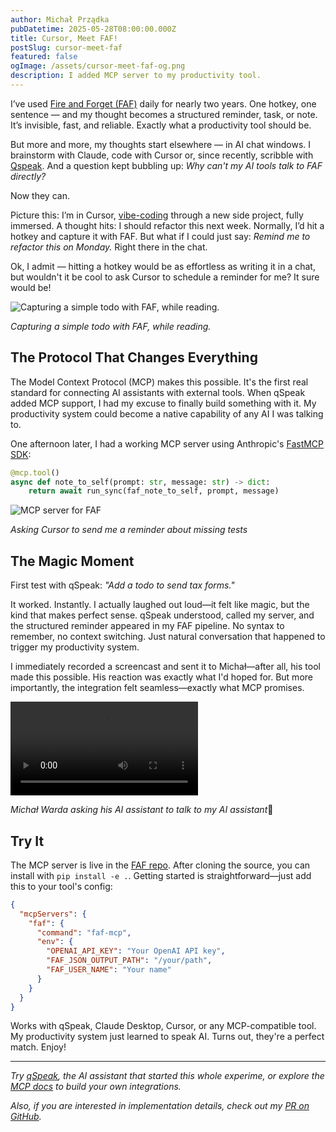 ```yaml
---
author: Michał Prządka
pubDatetime: 2025-05-28T08:00:00.000Z
title: Cursor, Meet FAF!
postSlug: cursor-meet-faf
featured: false
ogImage: /assets/cursor-meet-faf-og.png
description: I added MCP server to my productivity tool.
---
```


I’ve used [Fire and Forget (FAF)](https://blog.toasterthoughts.eu/posts/faf) daily for nearly two years. One hotkey, one sentence — and my thought becomes a structured reminder, task, or note. It’s invisible, fast, and reliable. Exactly what a productivity tool should be.

But more and more, my thoughts start elsewhere — in AI chat windows. I brainstorm with Claude, code with Cursor or, since recently, scribble with [Qspeak](http://qspeak.app). And a question kept bubbling up: _Why can't my AI tools talk to FAF directly?_

Now they can.

Picture this: I’m in Cursor, [vibe-coding](https://blog.michalprzadka.com/posts/vibe-manifesto/) through a new side project, fully immersed. A thought hits: I should refactor this next week. Normally, I’d hit a hotkey and capture it with FAF. But what if I could just say: _Remind me to refactor this on Monday._ Right there in the chat.

Ok, I admit — hitting a hotkey would be as effortless as writing it in a chat, but wouldn't it be cool to ask Cursor to schedule a reminder for me? It sure would be!

![Capturing a simple todo with FAF, while reading.](/assets/faf-capture.png)

_Capturing a simple todo with FAF, while reading._

## The Protocol That Changes Everything

The Model Context Protocol (MCP) makes this possible. It's the first real standard for connecting AI assistants with external tools. When qSpeak added MCP support, I had my excuse to finally build something with it. My productivity system could become a native capability of any AI I was talking to.

One afternoon later, I had a working MCP server using Anthropic's [FastMCP SDK](https://gofastmcp.com/getting-started/welcome):

```python
@mcp.tool()
async def note_to_self(prompt: str, message: str) -> dict:
    return await run_sync(faf_note_to_self, prompt, message)
```

![MCP server for FAF](/assets/faf-in-cursor.png)

_Asking Cursor to send me a reminder about missing tests_

## The Magic Moment

First test with qSpeak: _"Add a todo to send tax forms."_

It worked. Instantly. I actually laughed out loud—it felt like magic, but the kind that makes perfect sense. qSpeak understood, called my server, and the structured reminder appeared in my FAF pipeline. No syntax to remember, no context switching. Just natural conversation that happened to trigger my productivity system.

I immediately recorded a screencast and sent it to Michał—after all, his tool made this possible. His reaction was exactly what I'd hoped for. But more importantly, the integration felt seamless—exactly what MCP promises.

<video controls="">
  <source src="/assets/faf-in-qspeak.mp4"  type="video/mp4">
</video>

*Michał Warda asking his AI assistant to talk to my AI assistant*🤯

## Try It

The MCP server is live in the [FAF repo](https://github.com/przadka/faf). After cloning the source, you can install with `pip install -e .`. Getting started is straightforward—just add this to your tool's config:

```json
{
  "mcpServers": {
    "faf": {
      "command": "faf-mcp",
      "env": {
        "OPENAI_API_KEY": "Your OpenAI API key",
        "FAF_JSON_OUTPUT_PATH": "/your/path",
        "FAF_USER_NAME": "Your name"
      }
    }
  }
}
```

Works with qSpeak, Claude Desktop, Cursor, or any MCP-compatible tool. My productivity system just learned to speak AI. Turns out, they're a perfect match. Enjoy!

---

_Try [qSpeak](http://qspeak.app), the AI assistant that started this whole experime, or explore the [MCP docs](https://modelcontextprotocol.io/introduction) to build your own integrations._

_Also, if you are interested in implementation details, check out my [PR on GitHub](https://github.com/przadka/faf/pull/4)._
